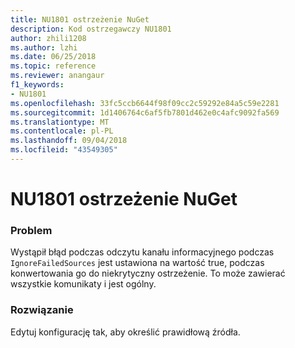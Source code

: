 ```yaml
---
title: NU1801 ostrzeżenie NuGet
description: Kod ostrzegawczy NU1801
author: zhili1208
ms.author: lzhi
ms.date: 06/25/2018
ms.topic: reference
ms.reviewer: anangaur
f1_keywords:
- NU1801
ms.openlocfilehash: 33fc5ccb6644f98f09cc2c59292e84a5c59e2281
ms.sourcegitcommit: 1d1406764c6af5fb7801d462e0c4afc9092fa569
ms.translationtype: MT
ms.contentlocale: pl-PL
ms.lasthandoff: 09/04/2018
ms.locfileid: "43549305"
---
```

# <a name="nuget-warning-nu1801"></a>NU1801 ostrzeżenie NuGet

### <a name="issue"></a>Problem
Wystąpił błąd podczas odczytu kanału informacyjnego podczas `IgnoreFailedSources` jest ustawiona na wartość true, podczas konwertowania go do niekrytyczny ostrzeżenie. To może zawierać wszystkie komunikaty i jest ogólny.

### <a name="solution"></a>Rozwiązanie
Edytuj konfigurację tak, aby określić prawidłową źródła.
